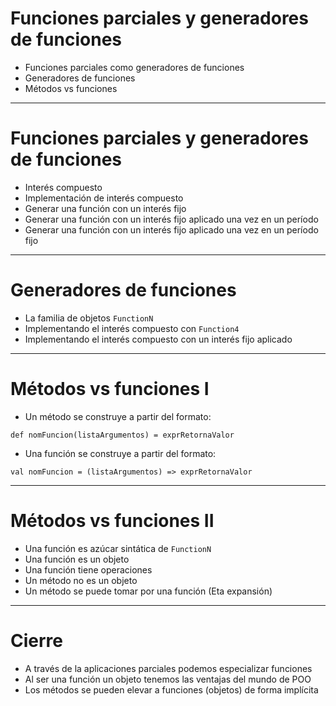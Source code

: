 # Funciones parciales y generadores de funciones

* Funciones parciales como generadores de funciones
* Generadores de funciones
* Métodos vs funciones

---

# Funciones parciales y generadores de funciones

* Interés compuesto
* Implementación de interés compuesto
* Generar una función con un interés fijo
* Generar una función con un interés fijo aplicado una vez en un período
* Generar una función con un interés fijo aplicado una vez en un período fijo

---

# Generadores de funciones

* La familia de objetos `FunctionN`
* Implementando el interés compuesto con `Function4`
* Implementando el interés compuesto con un interés fijo aplicado

---

# Métodos vs funciones I

* Un método se construye a partir del formato:
```{.scala}
def nomFuncion(listaArgumentos) = exprRetornaValor
```
* Una función se construye a partir del formato:
```{.scala}
val nomFuncion = (listaArgumentos) => exprRetornaValor
```

---

# Métodos vs funciones II

* Una función es azúcar sintática de `FunctionN`
* Una función es un objeto
* Una función tiene operaciones
* Un método no es un objeto
* Un método se puede tomar por una función (Eta expansión)

---

# Cierre

* A través de la aplicaciones parciales podemos especializar funciones
* Al ser una función un objeto tenemos las ventajas del mundo de POO
* Los métodos se pueden elevar a funciones (objetos) de forma implícita
